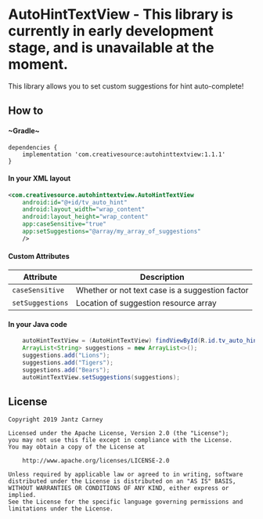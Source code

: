 # AutoHintTextView - This library is currently in early development stage, and is unavailable at the moment.

This library allows you to set custom suggestions for hint auto-complete!

## How to
#### ~Gradle~
```Gradle
dependencies {
    implementation 'com.creativesource:autohinttextview:1.1.1'
}
```

#### In your XML layout
```Xml
<com.creativesource.autohinttextview.AutoHintTextView
    android:id="@+id/tv_auto_hint"
    android:layout_width="wrap_content"
    android:layout_height="wrap_content"
    app:caseSensitive="true"
    app:setSuggestions="@array/my_array_of_suggestions"
    />
```

#### Custom Attributes
| Attribute | Description |
| --- | --- |
| `caseSensitive` | Whether or not text case is a suggestion factor |
| `setSuggestions` | Location of suggestion resource array |

#### In your Java code
```Java
    autoHintTextView = (AutoHintTextView) findViewById(R.id.tv_auto_hint);
    ArrayList<String> suggestions = new ArrayList<>();
    suggestions.add("Lions");
    suggestions.add("Tigers");
    suggestions.add("Bears");
    autoHintTextView.setSuggestions(suggestions);
```

## License
    Copyright 2019 Jantz Carney
    
    Licensed under the Apache License, Version 2.0 (the "License");
    you may not use this file except in compliance with the License.
    You may obtain a copy of the License at
    
        http://www.apache.org/licenses/LICENSE-2.0
    
    Unless required by applicable law or agreed to in writing, software
    distributed under the License is distributed on an "AS IS" BASIS,
    WITHOUT WARRANTIES OR CONDITIONS OF ANY KIND, either express or implied.
    See the License for the specific language governing permissions and
    limitations under the License.
